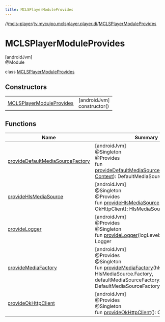 ```yaml
---
title: MCLSPlayerModuleProvides
---
```

//[mcls-player](../../../index.html)/[tv.mycujoo.mclsplayer.player.di](../index.html)/[MCLSPlayerModuleProvides](index.html)



# MCLSPlayerModuleProvides



[androidJvm]\
@Module



class [MCLSPlayerModuleProvides](index.html)



## Constructors


| | |
|---|---|
| [MCLSPlayerModuleProvides](-m-c-l-s-player-module-provides.html) | [androidJvm]<br>constructor() |


## Functions


| Name | Summary |
|---|---|
| [provideDefaultMediaSourceFactory](provide-default-media-source-factory.html) | [androidJvm]<br>@Singleton<br>@Provides<br>fun [provideDefaultMediaSourceFactory](provide-default-media-source-factory.html)(context: [Context](https://developer.android.com/reference/kotlin/android/content/Context.html)): DefaultMediaSourceFactory |
| [provideHlsMediaSource](provide-hls-media-source.html) | [androidJvm]<br>@Singleton<br>@Provides<br>fun [provideHlsMediaSource](provide-hls-media-source.html)(okHttpClient: OkHttpClient): HlsMediaSource.Factory |
| [provideLogger](provide-logger.html) | [androidJvm]<br>@Provides<br>@Singleton<br>fun [provideLogger](provide-logger.html)(logLevel: LogLevel): Logger |
| [provideMediaFactory](provide-media-factory.html) | [androidJvm]<br>@Provides<br>@Singleton<br>fun [provideMediaFactory](provide-media-factory.html)(hlsMediaSource: HlsMediaSource.Factory, defaultMediaSourceFactory: DefaultMediaSourceFactory): [MediaFactory](../../tv.mycujoo.mclsplayer.player.model/-media-factory/index.html) |
| [provideOkHttpClient](provide-ok-http-client.html) | [androidJvm]<br>@Provides<br>@Singleton<br>fun [provideOkHttpClient](provide-ok-http-client.html)(): OkHttpClient |


